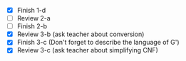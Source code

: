 - [x] Finish 1-d
- [ ] Review 2-a
- [ ] Finish 2-b
- [x] Review 3-b (ask teacher about conversion)
- [x] Finish 3-c (Don't forget to describe the language of G')
- [x] Review 3-c (ask teacher about simplifying CNF)